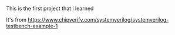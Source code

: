 This is the first project that i learned

It's from https://www.chipverify.com/systemverilog/systemverilog-testbench-example-1

